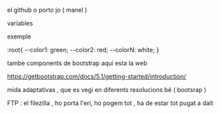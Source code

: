 el github o porto jo ( manel )


variables

exemple 

:root{
    --color1: green;
    --color2: red;
    --colorN: white;
}

tambe components de bootstrap aqui esta la web

https://getbootstrap.com/docs/5.1/getting-started/introduction/




mida adaptativas , que es vegi en diferents resolucions bé ( bootsrap )

FTP : el filezilla , ho porta l'eri, ho pogem tot , ha de estar tot pugat a dalt 
